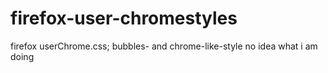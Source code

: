 # firefox-user-chromestyles
firefox userChrome.css;
bubbles- and chrome-like-style
no idea what i am doing
